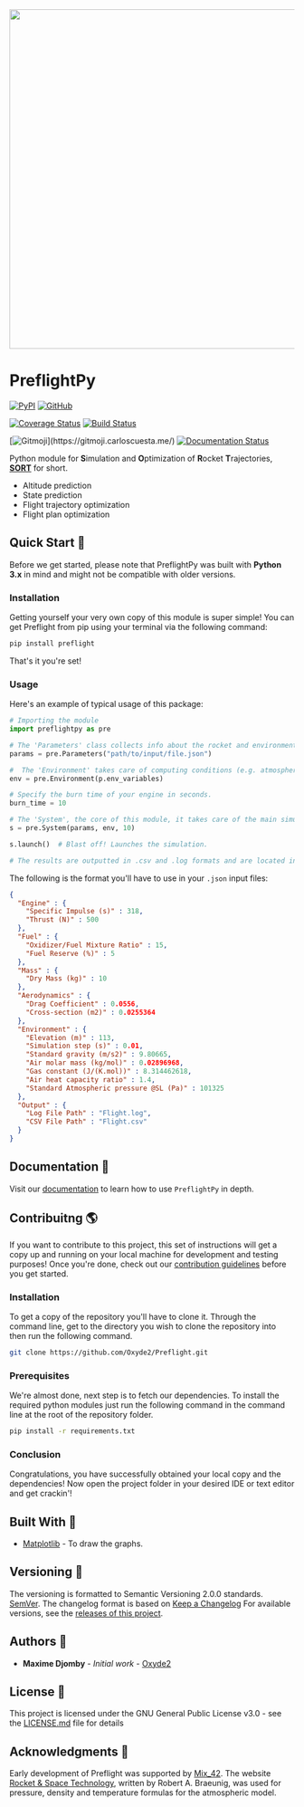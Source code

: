 <div align="center"><img src="https://user-images.githubusercontent.com/53187347/74756185-7ae91100-5274-11ea-90d5-3845ed2e1a9f.png" width="600"/></div>

# PreflightPy

[![PyPI](https://img.shields.io/pypi/v/preflightpy?color=blue)](https://pypi.org/project/preflightpy/)
[![GitHub](https://img.shields.io/github/license/Oxyde2/Preflight?color=yellow)](LICENSE)

[![Coverage Status](https://coveralls.io/repos/github/Oxyde2/Preflight/badge.svg?branch=master)](https://coveralls.io/github/Oxyde2/Preflight?branch=master)
[![Build Status](https://travis-ci.com/Oxyde2/Preflight.svg?branch=master)](https://travis-ci.com/Oxyde2/Preflight)

[![Gitmoji](https://img.shields.io/badge/gitmoji-%20%F0%9F%98%9C%20%F0%9F%98%8D-FFDD67.svg?)](https://gitmoji.carloscuesta.me/)
[![Documentation Status](https://readthedocs.org/projects/preflight/badge/?version=latest)](https://preflight.readthedocs.io/en/latest/?badge=latest)

Python module for **S**imulation and **O**ptimization of **R**ocket **T**rajectories, [**SORT**](https://www.nasa.gov/pdf/140648main_ESAS_17a.pdf#page=19) for short.
- Altitude prediction
- State prediction
- Flight trajectory optimization
- Flight plan optimization

## Quick Start :vertical_traffic_light:

Before we get started, please note that PreflightPy was built with **Python 3.x** in mind and might not be compatible with older versions.

### Installation

Getting yourself your very own copy of this module is super simple!
You can get Preflight from pip using your terminal via the following command:

  ```bash
  pip install preflight
  ```

That's it you're set!

### Usage

Here's an example of typical usage of this package:

  ```python
  # Importing the module
  import preflightpy as pre

  # The 'Parameters' class collects info about the rocket and environmental conditions etc. from the input file.
  params = pre.Parameters("path/to/input/file.json")  

  #  The 'Environment' takes care of computing conditions (e.g. atmosphere, gravity) at various altitudes.
  env = pre.Environment(p.env_variables)

  # Specify the burn time of your engine in seconds.
  burn_time = 10

  # The 'System', the core of this module, it takes care of the main simulation and output.
  s = pre.System(params, env, 10)  

  s.launch()  # Blast off! Launches the simulation.

  # The results are outputted in .csv and .log formats and are located in the output folder specified by input file
  ```

The following is the format you'll have to use in your `.json` input files:

  ```json
  {
    "Engine" : {
      "Specific Impulse (s)" : 318,  
      "Thrust (N)" : 500  
    },
    "Fuel" : {
      "Oxidizer/Fuel Mixture Ratio" : 15,  
      "Fuel Reserve (%)" : 5  
    },
    "Mass" : {
      "Dry Mass (kg)" : 10  
    },
    "Aerodynamics" : {
      "Drag Coefficient" : 0.0556,  
      "Cross-section (m2)" : 0.0255364  
    },
    "Environment" : {
      "Elevation (m)" : 113,
      "Simulation step (s)" : 0.01,
      "Standard gravity (m/s2)" : 9.80665,
      "Air molar mass (kg/mol)" : 0.02896968,
      "Gas constant (J/(K.mol))" : 8.314462618,
      "Air heat capacity ratio" : 1.4,
      "Standard Atmospheric pressure @SL (Pa)" : 101325
    },
    "Output" : {
      "Log File Path" : "Flight.log",  
      "CSV File Path" : "Flight.csv"  
    }
  }
  ```

## Documentation :pencil:

Visit our [documentation](https://preflight.readthedocs.io/en/latest/) to learn how to use `PreflightPy` in depth.

## Contribuitng :earth_americas:

If you want to contribute to this project, this set of instructions will get a copy up and running on your local machine for development and testing purposes! Once you're done, check out our [contribution guidelines](CONTRIBUTING.md) before you get started.

### Installation

To get a copy of the repository you'll have to clone it.
Through the command line, get to the directory you wish to clone the repository into then run the following command.

  ```bash
  git clone https://github.com/Oxyde2/Preflight.git
  ```

### Prerequisites

We're almost done, next step is to fetch our dependencies.
To install the required python modules just run the following command in the command line at the root of the repository folder.

  ```bash
  pip install -r requirements.txt
  ```

### Conclusion

Congratulations, you have successfully obtained your local copy and the dependencies!
Now open the project folder in your desired IDE or text editor and get crackin'!



## Built With :construction_worker:

* [Matplotlib](https://matplotlib.org/) - To draw the graphs.

## Versioning :bookmark:

The versioning is formatted to Semantic Versioning 2.0.0 standards. [SemVer](https://semver.org/).
The changelog format is based on [Keep a Changelog](https://keepachangelog.com/en/1.0.0/)
For available versions, see the [releases of this project](https://github.com/Oxyde2/Preflight/releases).

## Authors :floppy_disk:

* **Maxime Djomby** - *Initial work* - [Oxyde2](https://github.com/Oxyde2/)

## License :page_with_curl:

This project is licensed under the GNU General Public License v3.0 - see the [LICENSE.md](LICENSE.md) file for details

## Acknowledgments :trumpet:

Early development of Preflight was supported by [Mix_42](https://github.com/42mix).
The website [Rocket & Space Technology](http://www.braeunig.us/space/), written by Robert A. Braeunig, was used for pressure, density and temperature formulas for the atmospheric model.
